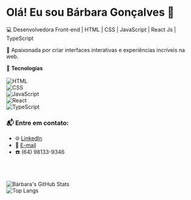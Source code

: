 # Olá! Eu sou Bárbara Gonçalves 👋  

💻 Desenvolvedora Front-end | HTML | CSS | JavaScript | React Js | TypeScript  

🚀 Apaixonada por criar interfaces interativas e experiências incríveis na web.  

📌 **Tecnologias**  
<br>
![HTML](https://img.shields.io/badge/-HTML-orange?style=flat-square&logo=html5)  
![CSS](https://img.shields.io/badge/-CSS-blue?style=flat-square&logo=css3)  
![JavaScript](https://img.shields.io/badge/-JavaScript-yellow?style=flat-square&logo=javascript)  
![React](https://img.shields.io/badge/-React-61DAFB?style=flat-square&logo=react)  
![TypeScript](https://img.shields.io/badge/-TypeScript-3178C6?style=flat-square&logo=typescript)  

### 📬 Entre em contato:  
- 🌐 [LinkedIn](https://www.linkedin.com/in/-barbaragoncalves/)  
- 📧 [E-mail](barbaragoncalves2806@gmail.com)  
- ☎️ (64) 98133-9346

<br>
<br>

![Bárbara's GitHub Stats](https://github-readme-stats.vercel.app/api?username=BarbaraGoncalves28&show_icons=true&theme=radical)  
![Top Langs](https://github-readme-stats.vercel.app/api/top-langs/?username=BarbaraGoncalves28&layout=compact&theme=radical)








